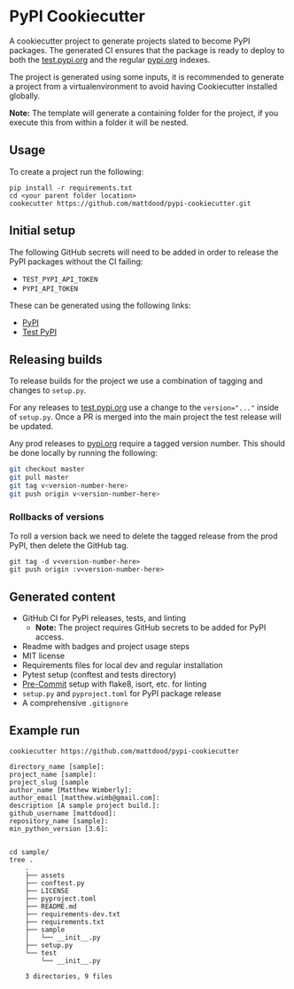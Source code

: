 # PyPI Cookiecutter
A cookiecutter project to generate projects slated to become PyPI packages. The
generated CI ensures that the package is ready to deploy to both the
[test.pypi.org](https://test.pypi.org) and the regular [pypi.org](https://pypi.org)
indexes.

The project is generated using some inputs, it is recommended to generate
a project from a virtualenvironment to avoid having Cookiecutter installed
globally.

**Note:** The template will generate a containing folder for the project,
if you execute this from within a folder it will be nested.

## Usage
To create a project run the following:

```
pip install -r requirements.txt
cd <your parent folder location>
cookecutter https://github.com/mattdood/pypi-cookiecutter.git
```

## Initial setup
The following GitHub secrets will need to be added in order to release the PyPI
packages without the CI failing:
* `TEST_PYPI_API_TOKEN`
* `PYPI_API_TOKEN`

These can be generated using the following links:
* [PyPI](https://pypi.org/manage/account/token/)
* [Test PyPI](https://test.pypi.org/manage/account/token/)

## Releasing builds
To release builds for the project we use a combination of tagging and changes to
`setup.py`.

For any releases to [test.pypi.org](https://test.pypi.org) use a change to the
`version="..."` inside of `setup.py`. Once a PR is merged into the main project
the test release will be updated.

Any prod releases to [pypi.org](https://pypi.org) require a tagged version number.
This should be done locally by running the following:

```bash
git checkout master
git pull master
git tag v<version-number-here>
git push origin v<version-number-here>
```

### Rollbacks of versions
To roll a version back we need to delete the tagged release from the prod PyPI,
then delete the GitHub tag.

```
git tag -d v<version-number-here>
git push origin :v<version-number-here>
```


## Generated content
* GitHub CI for PyPI releases, tests, and linting
    * **Note:** The project requires GitHub secrets to be added for PyPI access.
* Readme with badges and project usage steps
* MIT license
* Requirements files for local dev and regular installation
* Pytest setup (conftest and tests directory)
* [Pre-Commit](https://pre-commit.com) setup with flake8, isort, etc. for
linting
* `setup.py` and `pyproject.toml` for PyPI package release
* A comprehensive `.gitignore`

## Example run
```
cookiecutter https://github.com/mattdood/pypi-cookiecutter

directory_name [sample]:
project_name [sample]:
project_slug [sample
author_name [Matthew Wimberly]:
author_email [matthew.wimb@gmail.com]:
description [A sample project build.]:
github_username [mattdood]:
repository_name [sample]:
min_python_version [3.6]:


cd sample/
tree .
    .
    ├── assets
    ├── conftest.py
    ├── LICENSE
    ├── pyproject.toml
    ├── README.md
    ├── requirements-dev.txt
    ├── requirements.txt
    ├── sample
    │   └── __init__.py
    ├── setup.py
    └── test
        └── __init__.py

    3 directories, 9 files
```

